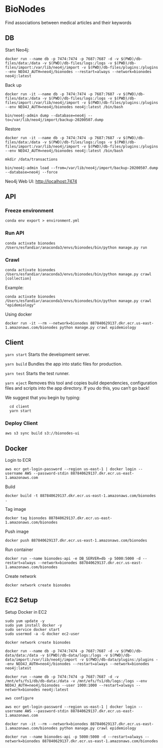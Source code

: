 # BioNodes

Find associations between medical articles and their keywords

## DB

Start Neo4j:

```shell
docker run --name db -p 7474:7474 -p 7687:7687 -d -v $(PWD)/db-files/data:/data -v $(PWD)/db-files/logs:/logs -v $(PWD)/db-files/import:/var/lib/neo4j/import -v $(PWD)/db-files/plugins:/plugins --env NEO4J_AUTH=neo4j/bionodes --restart=always --network=bionodes neo4j:latest
```

Back up

```shell
docker run -it --name db -p 7474:7474 -p 7687:7687 -v $(PWD)/db-files/data:/data -v $(PWD)/db-files/logs:/logs -v $(PWD)/db-files/import:/var/lib/neo4j/import -v $(PWD)/db-files/plugins:/plugins --env NEO4J_AUTH=neo4j/bionodes neo4j:latest /bin/bash

bin/neo4j-admin dump --database=neo4j --to=/var/lib/neo4j/import/backup-20200507.dump
```

Restore

```shell
docker run -it --name db -p 7474:7474 -p 7687:7687 -v $(PWD)/db-files/data:/data -v $(PWD)/db-files/logs:/logs -v $(PWD)/db-files/import:/var/lib/neo4j/import -v $(PWD)/db-files/plugins:/plugins --env NEO4J_AUTH=neo4j/bionodes neo4j:latest /bin/bash

mkdir /data/transactions

bin/neo4j-admin load --from=/var/lib/neo4j/import/backup-20200507.dump --database=neo4j --force
```

Neo4j Web UI: <http://localhost:7474>

## API

### Freeze environment

```shell
conda env export > environment.yml
```

### Run API

```shell
conda activate bionodes
/Users/esfandiar/anaconda3/envs/bionodes/bin/python manage.py run
```

### Crawl

```shell
conda activate bionodes
/Users/esfandiar/anaconda3/envs/bionodes/bin/python manage.py crawl [collection]
```

Example:

```shell
conda activate bionodes
/Users/esfandiar/anaconda3/envs/bionodes/bin/python manage.py crawl "epidemiology"
```

Using docker

```shell
docker run -it --rm --network=bionodes 887840629137.dkr.ecr.us-east-1.amazonaws.com/bionodes python manage.py crawl epidemiology
```

## Client

  ```yarn start```
    Starts the development server.

  ```yarn build```
    Bundles the app into static files for production.

  ```yarn test```
    Starts the test runner.

  ```yarn eject```
    Removes this tool and copies build dependencies, configuration files
    and scripts into the app directory. If you do this, you can’t go back!

We suggest that you begin by typing:

```shell
  cd client
  yarn start
```

### Deploy Client

```shell
aws s3 sync build s3://bionodes-ui
```

## Docker

Login to ECR

```shell
aws ecr get-login-password --region us-east-1 | docker login --username AWS --password-stdin 887840629137.dkr.ecr.us-east-1.amazonaws.com
```

Build

```shell
docker build -t 887840629137.dkr.ecr.us-east-1.amazonaws.com/bionodes .
```

Tag image

```shell
docker tag bionodes 887840629137.dkr.ecr.us-east-1.amazonaws.com/bionodes
```

Push image

```shell
docker push 887840629137.dkr.ecr.us-east-1.amazonaws.com/bionodes
```

Run container

```shell
docker run --name bionodes-api -e DB_SERVER=db -p 5000:5000 -d --restart=always --network=bionodes 887840629137.dkr.ecr.us-east-1.amazonaws.com/bionodes
```

Create network

```shell
docker network create bionodes
```

## EC2 Setup

Setup Docker in EC2

```shell
sudo yum update -y
sudo yum install docker -y
sudo service docker start
sudo usermod -a -G docker ec2-user

docker network create bionodes

docker run --name db -p 7474:7474 -p 7687:7687 -d -v $(PWD)/db-data/data:/data -v $(PWD)/db-data/logs:/logs -v $(PWD)/db-data/import:/var/lib/neo4j/import -v $(PWD)/db-data/plugins:/plugins --env NEO4J_AUTH=neo4j/bionodes --restart=always --network=bionodes neo4j:latest

docker run --name db -p 7474:7474 -p 7687:7687 -d -v /mnt/efs/fs1/db/db-data:/data -v /mnt/efs/fs1/db/logs:/logs --env NEO4J_AUTH=neo4j/bionodes --user 1000:1000 --restart=always --network=bionodes neo4j:latest

aws configure

aws ecr get-login-password --region us-east-1 | docker login --username AWS --password-stdin 887840629137.dkr.ecr.us-east-1.amazonaws.com

docker run -it --rm --network=bionodes 887840629137.dkr.ecr.us-east-1.amazonaws.com/bionodes python manage.py crawl epidemiology

docker run --name bionodes-api -p 5000:5000 -d --restart=always --network=bionodes 887840629137.dkr.ecr.us-east-1.amazonaws.com/bionodes
```
